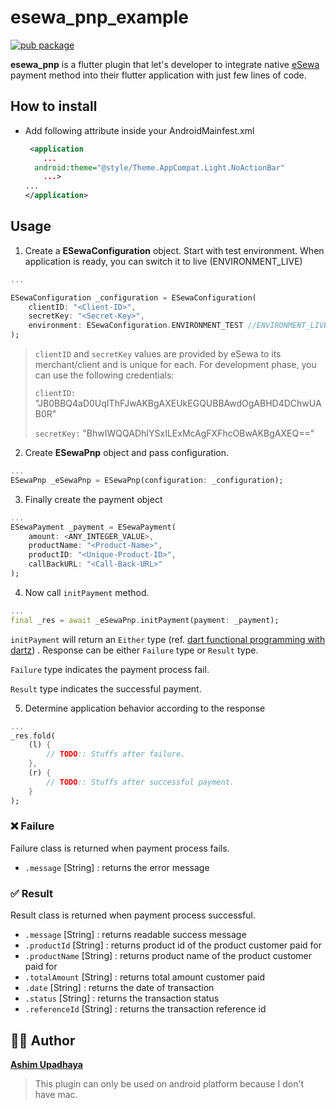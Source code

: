 # esewa_pnp_example

[![pub package](https://img.shields.io/badge/pub-v.0.1.0-green)](https://pub.dartlang.org/packages/esewa_pnp) 

**esewa_pnp** is a flutter plugin that let&#x27;s developer to integrate native [eSewa](https://www.esewa.com.np) payment method into their flutter application with just few lines of code.

## How to install

* Add following attribute inside your AndroidMainfest.xml

  ```xml
   <application
      ...
  	android:theme="@style/Theme.AppCompat.Light.NoActionBar"
      ...>
  ...
  </application>
  
  ```

  

## Usage

1. Create a **ESewaConfiguration** object. Start with test environment. When application is ready, you can switch it to live (ENVIRONMENT_LIVE)

```dart
...

ESewaConfiguration _configuration = ESewaConfiguration(
	clientID: "<Client-ID>",
    secretKey: "<Secret-Key>",
    environment: ESewaConfiguration.ENVIRONMENT_TEST //ENVIRONMENT_LIVE
);
```

> `clientID` and `secretKey` values are provided by eSewa to its merchant/client and is unique for each. For development phase, you can use the following credentials:
>
> `clientID:` "JB0BBQ4aD0UqIThFJwAKBgAXEUkEGQUBBAwdOgABHD4DChwUAB0R"
>
> `secretKey:` "BhwIWQQADhIYSxILExMcAgFXFhcOBwAKBgAXEQ=="

2. Create **ESewaPnp** object and pass configuration.

```dart
...
ESewaPnp _eSewaPnp = ESewaPnp(configuration: _configuration);
```

3. Finally create the payment object

```dart
...
ESewaPayment _payment = ESewaPayment(
	amount: <ANY_INTEGER_VALUE>,
    productName: "<Product-Name>",
    productID: "<Unique-Product-ID>",
    callBackURL: "<Call-Back-URL>"
);
```

4. Now call `initPayment` method.

```dart
...
final _res = await _eSewaPnp.initPayment(payment: _payment);
```

`initPayment` will return an `Either` type (ref. [dart functional programming with dartz](https://pub.dev/packages/dartz)) . Response can be either `Failure` type or `Result` type.

`Failure` type indicates the payment process fail.

`Result` type indicates the successful payment.



5. Determine application behavior according to the response

```dart
...
_res.fold(
	(l) {
		// TODO:: Stuffs after failure.
	},
	(r) {
		// TODO:: Stuffs after successful payment.
	}
);
```



### ❌ Failure

Failure class is returned when payment process fails.

* `.message` [String] : returns the error message

### ✅ Result

Result class is returned when payment process successful.

* `.message` [String] : returns readable success message
* `.productId` [String] : returns product id of the product customer paid for
* `.productName` [String] : returns product name of the product customer paid for
* `.totalAmount` [String] : returns total amount customer paid
* `.date` [String] : returns the date of transaction
* `.status` [String] : returns the transaction status
* `.referenceId` [String] : returns the transaction reference id



## 👨‍🦱 Author

**[Ashim Upadhaya](https://www.github.com/ayyshim)**

> This plugin can only be used on android platform because I don't have mac.